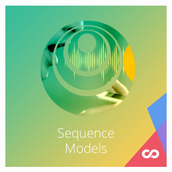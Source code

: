 ![sequence_models_banner](https://github.com/sebastianbirk/coursera-deep-learning-specialization/blob/master/images/sequence_models_banner.jpg)

